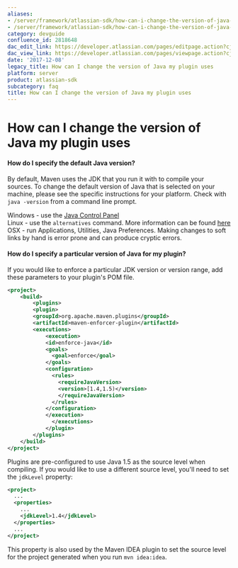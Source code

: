 ```yaml
---
aliases:
- /server/framework/atlassian-sdk/how-can-i-change-the-version-of-java-my-plugin-uses-2818648.html
- /server/framework/atlassian-sdk/how-can-i-change-the-version-of-java-my-plugin-uses-2818648.md
category: devguide
confluence_id: 2818648
dac_edit_link: https://developer.atlassian.com/pages/editpage.action?cjm=wozere&pageId=2818648
dac_view_link: https://developer.atlassian.com/pages/viewpage.action?cjm=wozere&pageId=2818648
date: '2017-12-08'
legacy_title: How can I change the version of Java my plugin uses
platform: server
product: atlassian-sdk
subcategory: faq
title: How can I change the version of Java my plugin uses
---
```

# How can I change the version of Java my plugin uses

#### How do I specify the default Java version?

By default, Maven uses the JDK that you run it with to compile your sources. To change the default version of Java that is selected on your machine, please see the specific instructions for your platform. Check with `java -version` from a command line prompt.

Windows - use the <a href="http://download.oracle.com/javase/1.5.0/docs/guide/deployment/deployment-guide/jcp.html" class="external-link">Java Control Panel</a>  
Linux - use the `alternatives` command. More information can be found <a href="http://lanestechblog.blogspot.com/2008/03/using-alternatives-in-linux-to-use.html" class="external-link">here</a>  
OSX - run Applications, Utilities, Java Preferences. Making changes to soft links by hand is error prone and can produce cryptic errors.

#### How do I specify a particular version of Java for my plugin?

If you would like to enforce a particular JDK version or version range, add these parameters to your plugin's POM file.

``` xml
<project>
    <build>
        <plugins>
        <plugin>
        <groupId>org.apache.maven.plugins</groupId>
        <artifactId>maven-enforcer-plugin</artifactId>
        <executions>
            <execution>
            <id>enforce-java</id>
            <goals>
              <goal>enforce</goal>
            </goals>
            <configuration>
              <rules>
                <requireJavaVersion>
                <version>[1.4,1.5)</version>
                </requireJavaVersion>
              </rules>
            </configuration>
            </execution>
              </executions>
            </plugin>
        </plugins>
    </build>
</project>
```

Plugins are pre-configured to use Java 1.5 as the source level when compiling. If you would like to use a different source level, you'll need to set the `jdkLevel` property:

``` xml
<project>
  ...
  <properties>
    ...
    <jdkLevel>1.4</jdkLevel>
  </properties>
  ...
</project>
```

This property is also used by the Maven IDEA plugin to set the source level for the project generated when you run `mvn idea:idea`.































































































































































































































































































































































































































